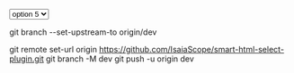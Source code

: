 <select id="b18839"><option value="1">option 1</option><option value="2">option 2</option><option value="3">option 3</option><option value="4">option 4</option><option value="5" selected="selected">option 5</option></select>


git branch --set-upstream-to origin/dev


git remote set-url origin https://github.com/IsaiaScope/smart-html-select-plugin.git
git branch -M dev
git push -u origin dev